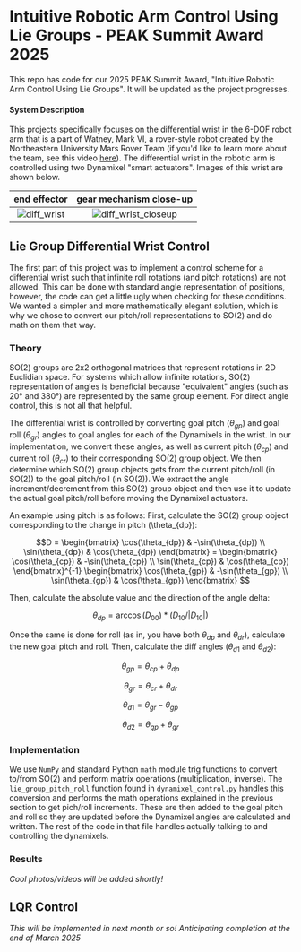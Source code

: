 # Intuitive Robotic Arm Control Using Lie Groups - PEAK Summit Award 2025
This repo has code for our 2025 PEAK Summit Award, "Intuitive Robotic Arm Control Using Lie Groups". It will be updated as the project progresses.

#### System Description
This projects specifically focuses on the differential wrist in the 6-DOF robot arm that is a part of Watney, Mark VI, a rover-style robot created by the Northeastern University Mars Rover Team (if you'd like to learn more about the team, see this video [here](https://www.youtube.com/watch?v=9GoSA4WFsdQ)). The differential wrist in the robotic arm is controlled using two Dynamixel "smart actuators". Images of this wrist are shown below.

end effector | gear mechanism close-up
:------------:|:-------------:|
![diff_wrist](https://github.com/user-attachments/assets/53604854-ed34-4363-9c90-5ffdaef01f83) | ![diff_wrist_closeup](https://github.com/user-attachments/assets/6d514f65-7d9a-4005-b486-da0540930cb8)



## Lie Group Differential Wrist Control
The first part of this project was to implement a control scheme for a differential wrist such that infinite roll rotations (and pitch rotations) are not allowed. This can be done with standard angle representation of positions, however, the code can get a little ugly when checking for these conditions. We wanted a simpler and more mathematically elegant solution, which is why we chose to convert our pitch/roll representations to SO(2) and do math on them that way.

### Theory
SO(2) groups are 2x2 orthogonal matrices that represent rotations in 2D Euclidian space. For systems which allow infinite rotations, SO(2) representation of angles is beneficial because "equivalent" angles (such as 20° and 380°) are represented by the same group element. For direct angle control, this is not all that helpful.

The differential wrist is controlled by converting goal pitch ($\theta_{gp}$) and goal roll ($\theta_{gr}$) angles to goal angles for each of the Dynamixels in the wrist. In our implementation, we convert these angles, as well as current pitch ($\theta_{cp}$) and current roll ($\theta_{cr}$) to their corresponding SO(2) group object. We then determine which SO(2) group objects gets from the current pitch/roll (in SO(2)) to the goal pitch/roll (in SO(2)). We extract the angle increment/decrement from this SO(2) group object and then use it to update the actual goal pitch/roll before moving the Dynamixel actuators. 

An example using pitch is as follows: 
First, calculate the SO(2) group object corresponding to the change in pitch (\theta_{dp}):
```math
D = \begin{bmatrix} \cos(\theta_{dp}) & -\sin(\theta_{dp}) 
\\ \sin(\theta_{dp}) & \cos(\theta_{dp}) \end{bmatrix} = 

\begin{bmatrix} \cos(\theta_{cp}) & -\sin(\theta_{cp}) 
\\ \sin(\theta_{cp}) & \cos(\theta_{cp}) \end{bmatrix}^{-1}
\begin{bmatrix} \cos(\theta_{gp}) & -\sin(\theta_{gp}) 
\\ \sin(\theta_{gp}) & \cos(\theta_{gp}) \end{bmatrix}

```

Then, calculate the absolute value and the direction of the angle delta:

```math
\theta_{dp} = \arccos(D_{00}) * (D_{10} / |D_{10}|)
```

Once the same is done for roll (as in, you have both $\theta_{dp}$ and $\theta_{dr}$), calculate the new goal pitch and roll. Then, calculate the diff angles ($\theta_{d1}$ and $\theta_{d2}$):

```math
\theta_{gp} = \theta_{cp} + \theta_{dp}
```

```math
\theta_{gr} = \theta_{cr} + \theta_{dr}
```
 
```math
\theta_{d1} = \theta_{gr} - \theta_{gp}
```

```math
\theta_{d2} = \theta_{gp} + \theta_{gr}
```

### Implementation
We use `NumPy` and standard Python `math` module trig functions to convert to/from SO(2) and perform matrix operations (multiplication, inverse). The `lie_group_pitch_roll` function found in `dynamixel_control.py` handles this conversion and performs the math operations explained in the previous section to get pich/roll increments. These are then added to the goal pitch and roll so they are updated before the Dynamixel angles are calculated and written. The rest of the code in that file handles actually talking to and controlling the dynamixels. 

### Results
_Cool photos/videos will be added shortly!_

## LQR Control
_This will be implemented in next month or so! Anticipating completion at the end of March 2025_
